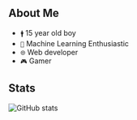 ## About Me

- `🚹` 15 year old boy
- `🤖` Machine Learning Enthusiastic
- `🌐` Web developer
- `🎮` Gamer

## Stats
![GitHub stats](https://github-readme-stats.vercel.app/api?username=syntaxerrorsolos&show=review&show_icons=true&theme=transparent)
